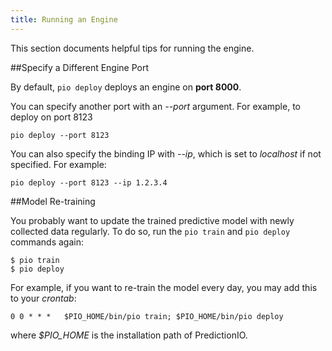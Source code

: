 ```yaml
---
title: Running an Engine
---
```


This section documents helpful tips for running the engine.

##Specify a Different Engine Port

By default, `pio deploy` deploys an engine on **port 8000**.

You can specify another port with an *--port* argument. For example, to deploy on port 8123

```
pio deploy --port 8123
```

You can also specify the binding IP with *--ip*, which is set to *localhost* if not specified. For example:

```
pio deploy --port 8123 --ip 1.2.3.4
```


##Model Re-training

You probably want to update the trained predictive model with newly collected data regularly.
To do so, run the `pio train` and `pio deploy` commands again:

```
$ pio train
$ pio deploy
```

For example, if you want to re-train the model every day, you may add this to your *crontab*:

```
0 0 * * *   $PIO_HOME/bin/pio train; $PIO_HOME/bin/pio deploy
```
where *$PIO_HOME* is the installation path of PredictionIO.